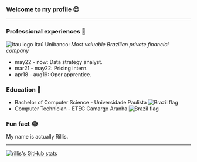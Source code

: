 ### Welcome to my profile 😊
***

### Professional experiences 💼
![Itau logo](https://i.imgur.com/gjiSZJ4.png) Itaú Unibanco: *Most valuable Brazilian private financial company*
- may22 - now: Data strategy analyst.
- mar21 - may22: Pricing intern.
- apr18 - aug19: Oper apprentice.

### Education 📝
- Bachelor of Computer Science - Universidade Paulista ![Brazil flag](https://i.imgur.com/E7g80JZ.png)
- Computer Technician - ETEC Camargo Aranha ![Brazil flag](https://i.imgur.com/E7g80JZ.png)

### Fun fact 😂
My name is actually Rillis.

***

[![rillis's GitHub stats](https://github-readme-stats.vercel.app/api/top-langs/?username=rillis&theme=dark)](https://github.com/rillis)
